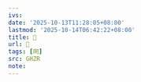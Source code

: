 ```yaml
---
ivs:
date: '2025-10-13T11:28:05+08:00'
lastmod: '2025-10-14T06:42:22+08:00'
title: 󰛘
url: 󰛘
tags: [罔]
src: GHZR
note:
---
```

